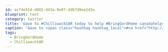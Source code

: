 ```yaml
---
id: acf4e55d-d865-443a-9e07-dd67d9ea2d3a
blueprint: text
category: twitter
title: 'Gave to #ChilliwackSAR today to help #BringGordHome canadahelps.org/en/pages/trail…'
caption: 'Gave to <span class="hashtag hashtag_local">#<a href="http://tweettemp.darylchymko.ca/?tag=chilliwacksar">ChilliwackSAR</a> today to help <span class="hashtag hashtag_local">#<a href="http://tweettemp.darylchymko.ca/?tag=bringgordhome">BringGordHome</a> <a href="https://www.canadahelps.org/en/pages/trail-runners-support-for-chilliwack-search-rescue/" title="https://www.canadahelps.org/en/pages/trail-runners-support-for-chilliwack-search-rescue/" class="link link_untco">canadahelps.org/en/pages/trail…</a>'
tags:
  - BringGordHome
  - ChilliwackSAR
---
```

